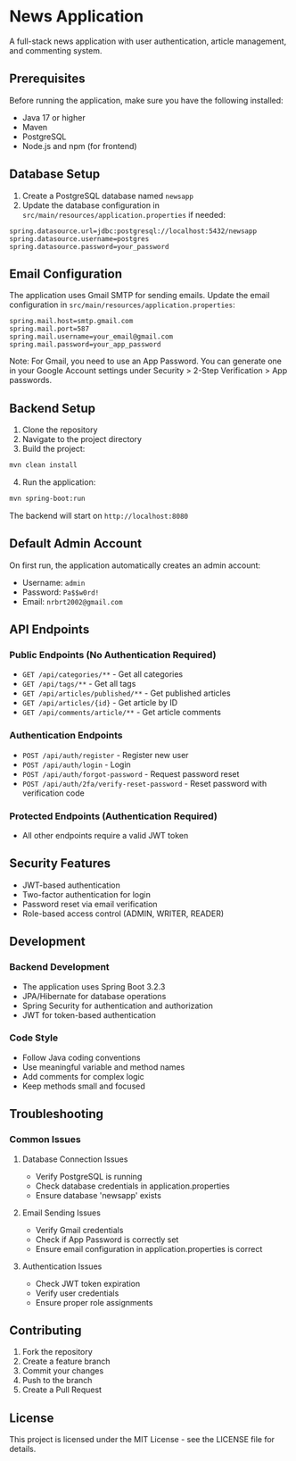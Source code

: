 # News Application

A full-stack news application with user authentication, article management, and commenting system.

## Prerequisites

Before running the application, make sure you have the following installed:

- Java 17 or higher
- Maven
- PostgreSQL
- Node.js and npm (for frontend)

## Database Setup

1. Create a PostgreSQL database named `newsapp`
2. Update the database configuration in `src/main/resources/application.properties` if needed:
```properties
spring.datasource.url=jdbc:postgresql://localhost:5432/newsapp
spring.datasource.username=postgres
spring.datasource.password=your_password
```

## Email Configuration

The application uses Gmail SMTP for sending emails. Update the email configuration in `src/main/resources/application.properties`:

```properties
spring.mail.host=smtp.gmail.com
spring.mail.port=587
spring.mail.username=your_email@gmail.com
spring.mail.password=your_app_password
```

Note: For Gmail, you need to use an App Password. You can generate one in your Google Account settings under Security > 2-Step Verification > App passwords.

## Backend Setup

1. Clone the repository
2. Navigate to the project directory
3. Build the project:
```bash
mvn clean install
```
4. Run the application:
```bash
mvn spring-boot:run
```

The backend will start on `http://localhost:8080`

## Default Admin Account

On first run, the application automatically creates an admin account:
- Username: `admin`
- Password: `Pa$$w0rd!`
- Email: `nrbrt2002@gmail.com`

## API Endpoints

### Public Endpoints (No Authentication Required)
- `GET /api/categories/**` - Get all categories
- `GET /api/tags/**` - Get all tags
- `GET /api/articles/published/**` - Get published articles
- `GET /api/articles/{id}` - Get article by ID
- `GET /api/comments/article/**` - Get article comments

### Authentication Endpoints
- `POST /api/auth/register` - Register new user
- `POST /api/auth/login` - Login
- `POST /api/auth/forgot-password` - Request password reset
- `POST /api/auth/2fa/verify-reset-password` - Reset password with verification code

### Protected Endpoints (Authentication Required)
- All other endpoints require a valid JWT token

## Security Features

- JWT-based authentication
- Two-factor authentication for login
- Password reset via email verification
- Role-based access control (ADMIN, WRITER, READER)

## Development

### Backend Development
- The application uses Spring Boot 3.2.3
- JPA/Hibernate for database operations
- Spring Security for authentication and authorization
- JWT for token-based authentication

### Code Style
- Follow Java coding conventions
- Use meaningful variable and method names
- Add comments for complex logic
- Keep methods small and focused

## Troubleshooting

### Common Issues

1. Database Connection Issues
   - Verify PostgreSQL is running
   - Check database credentials in application.properties
   - Ensure database 'newsapp' exists

2. Email Sending Issues
   - Verify Gmail credentials
   - Check if App Password is correctly set
   - Ensure email configuration in application.properties is correct

3. Authentication Issues
   - Check JWT token expiration
   - Verify user credentials
   - Ensure proper role assignments

## Contributing

1. Fork the repository
2. Create a feature branch
3. Commit your changes
4. Push to the branch
5. Create a Pull Request

## License

This project is licensed under the MIT License - see the LICENSE file for details.